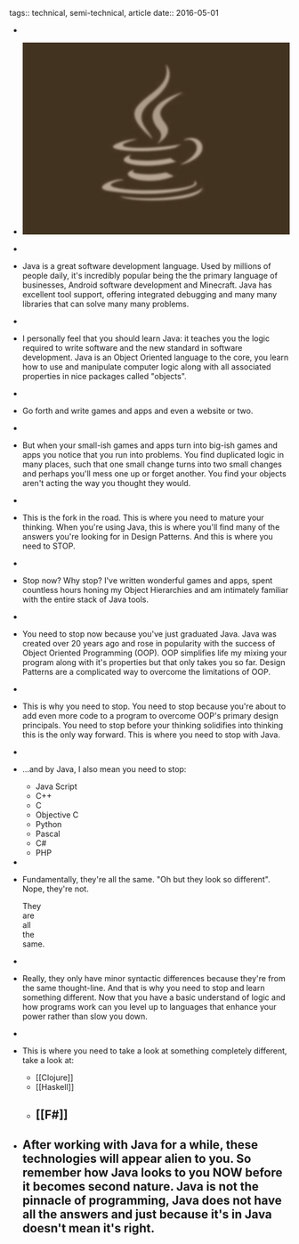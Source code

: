 tags:: technical, semi-technical, article
date:: 2016-05-01

-
- ![SoYouWantToLearnJava.jpg](../assets/SoYouWantToLearnJava.jpg)
-
- Java is a great software development language.  Used by millions of people daily, it's incredibly popular being the the primary language of businesses, Android software development and Minecraft.  Java has excellent tool support, offering integrated debugging and many many libraries that can solve many many problems.
-
- I personally feel that you should learn Java: it teaches you the logic required to write software and the new standard in software development.  Java is an Object Oriented language to the core, you learn how to use and manipulate computer logic along with all associated properties in nice packages called "objects".
-
- Go forth and write games and apps and even a website or two.
-
- But when your small-ish games and apps turn into big-ish games and apps you notice that you run into problems.  You find duplicated logic in many places, such that one small change turns into two small changes and perhaps you'll mess one up or forget another.  You find your objects aren't acting the way you thought they would.
-
- This is the fork in the road.  This is where you need to mature your thinking.  When you're using Java, this is where you'll find many of the answers you're looking for in Design Patterns.  And this is where you need to STOP.
-
- Stop now?  Why stop?  I've written wonderful games and apps, spent countless hours honing my Object Hierarchies and am intimately familiar with the entire stack of Java tools.
-
- You need to stop now because you've just graduated Java.  Java was created over 20 years ago and rose in popularity with the success of Object Oriented Programming (OOP).  OOP simplifies life my mixing your program along with it's properties but that only takes you so far.   Design Patterns are a complicated way to overcome the limitations of OOP.
-
- This is why you need to stop.  You need to stop because you're about to add even more code to a program to overcome OOP's primary design principals.  You need to stop before your thinking solidifies into thinking this is the only way forward.  This is where you need to stop with Java.
-
- ...and by Java, I also mean you need to stop:
  
  * Java Script
  * C++
  * C
  * Objective C
  * Python
  * Pascal
  * C#
  * PHP
-
- Fundamentally, they're all the same.  "Oh but they look so different".  Nope, they're not. 
   
    They  
    are  
    all  
    the   
    same.
-
- Really, they only have minor syntactic differences because they're from the same thought-line.  And that is why you need to stop and learn something different.  Now that you have a basic understand of logic and how programs work can you level up to languages that enhance your power rather than slow you down.
-
- This is where you need to take a look at something completely different, take a look at:
  
  * [[Clojure]]
  * [[Haskell]]
  * [[F#]]
	-
- After working with Java for a while, these technologies will appear alien to you.  So remember how Java looks to you NOW before it becomes second nature.  Java is not the pinnacle of programming, Java does not have all the answers and just because it's in Java doesn't mean it's right.
	-